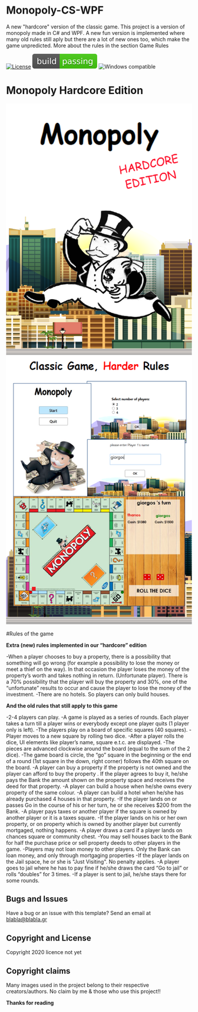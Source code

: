 # Monopoly-CS-WPF
A new "hardcore" version of the classic game. This project is a version of monopoly made in C# and WPF. A new fun version is implemented where
many old rules still aply but there are a lot of new ones too, which make the game unpredicted. More about the rules in the section Game Rules

[![License](http://img.shields.io/:license-mit-blue.svg?style=flat-square)](http://badges.mit-license.org) 
<img src="images/build_passing.svg" alt="Passing build">
<img src="https://img.shields.io/badge/windows-compatible-green.svg" alt="Windows compatible">


# Monopoly Hardcore Edition

![](images/image1.png)
![](images/image2.png)

#Rules of the game

**Extra (new) rules implemented in our “hardcore” edition**

-When a player chooses to buy a property, there is a possibility that something will go wrong (for example a possibility to lose the money or meet a thief on the way). In that occasion the player loses the money of the property’s worth and takes nothing in return. (Unfortunate player). There is a 70% possibility that the player will buy the property and 30%, one of the “unfortunate” results to occur and cause the player to lose the money of the investment.
-There are no hotels. So players can only build houses.

**And the old rules that still apply to this game**

-2-4 players can play.
-A game is played as a series of rounds. Each player takes a turn till a player wins or everybody except one player quits (1 player only is left).
-The players play on a board of specific squares (40 squares).
-Player moves to a new square by rolling two dice.
-After a player rolls the dice, UI elements like player’s name, square e.t.c. are displayed.
-The pieces are advanced clockwise around the board (equal to the sum of the 2 dice).
-The game board is circle, the “go” square in the beginning or the end of a round (1st square in the down, right corner) follows the 40th square on the board.
-A player can buy a property if the property is not owned and the player can afford to buy the property . If the player agrees to buy it, he/she pays the Bank the amount shown on the property space and receives the deed for that property. 
-A player can build a house when he/she owns every property of the same colour.
-A player can build a hotel when he/she has already purchased 4 houses in that property.
-If the player lands on or passes Go in the course of his or her turn, he or she receives $200 from the Bank. 
-A player pays taxes or another player if the square is owned by another player or it is a taxes square.
-If the player lands on his or her own property, or on property which is owned by another player but currently mortgaged, nothing happens.
-A player draws a card if a player lands on chances square or community chest.
-You may sell houses back to the Bank for half the purchase price or sell property deeds to other players in the game.
-Players may not loan money to other players. Only the Bank can loan money, and only through mortgaging properties
-If the player lands on the Jail space, he or she is "Just Visiting". No penalty applies.
-A player goes to jail where he has to pay fine if he/she draws the card “Go to jail” or rolls “doubles” for 3 times.
-If a player is sent to jail, he/she stays there for some rounds.


## Bugs and Issues

Have a bug or an issue with this template? Send an email at blabla@blabla.gr


## Copyright and License

Copyright 2020 licence not yet


## Copyright claims
Many images used in the project belong to their respective creators/authors. No claim by me & those who use this project!!

**Thanks for reading**